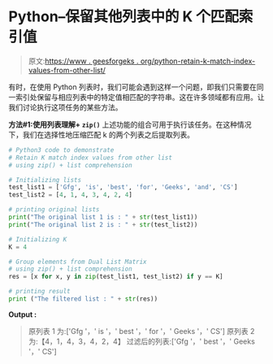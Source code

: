 # Python–保留其他列表中的 K 个匹配索引值

> 原文:[https://www . geesforgeks . org/python-retain-k-match-index-values-from-other-list/](https://www.geeksforgeeks.org/python-retain-k-match-index-values-from-other-list/)

有时，在使用 Python 列表时，我们可能会遇到这样一个问题，即我们只需要在同一索引处保留与相应列表中的特定值相匹配的字符串。这在许多领域都有应用。让我们讨论执行这项任务的某些方法。

**方法#1:使用列表理解+ `zip()`**
上述功能的组合可用于执行该任务。在这种情况下，我们在选择性地压缩匹配 k 的两个列表之后提取列表。

```py
# Python3 code to demonstrate 
# Retain K match index values from other list
# using zip() + list comprehension

# Initializing lists
test_list1 = ['Gfg', 'is', 'best', 'for', 'Geeks', 'and', 'CS']
test_list2 = [4, 1, 4, 3, 4, 2, 4]

# printing original lists
print("The original list 1 is : " + str(test_list1))
print("The original list 2 is : " + str(test_list2))

# Initializing K 
K = 4

# Group elements from Dual List Matrix
# using zip() + list comprehension
res = [x for x, y in zip(test_list1, test_list2) if y == K]

# printing result 
print ("The filtered list : " + str(res))
```

**Output :**

> 原列表 1 为:['Gfg '，' is '，' best '，' for '，' Geeks '，' CS']
> 原列表 2 为:【4，1，4，3，4，2，4】
> 过滤后的列表:['Gfg '，' best '，' Geeks '，' CS']
